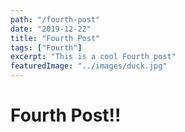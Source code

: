 ```yaml
---
path: "/fourth-post"
date: "2019-12-22"
title: "Fourth Post"
tags: ["Fourth"]
excerpt: "This is a cool Fourth post"
featuredImage: "../images/duck.jpg"
---
```


# Fourth Post!!
